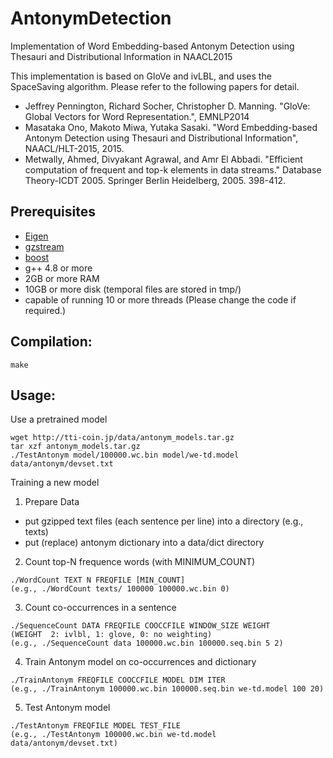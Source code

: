 # AntonymDetection
Implementation of Word Embedding-based Antonym Detection using Thesauri and Distributional Information in NAACL2015

This implementation is based on GloVe and ivLBL, and uses the SpaceSaving algorithm.  Please refer to the following papers for detail.
* Jeffrey Pennington, Richard Socher, Christopher D. Manning. "GloVe: Global Vectors for Word Representation.", EMNLP2014
* Masataka Ono, Makoto Miwa, Yutaka Sasaki. "Word Embedding-based Antonym Detection using Thesauri and Distributional Information", NAACL/HLT-2015, 2015.
* Metwally, Ahmed, Divyakant Agrawal, and Amr El Abbadi. "Efficient computation of frequent and top-k elements in data streams." Database Theory-ICDT 2005. Springer Berlin Heidelberg, 2005. 398-412.

## Prerequisites
* [Eigen](http://eigen.tuxfamily.org/)
* [gzstream](http://www.cs.unc.edu/Research/compgeom/gzstream/)
* [boost](http://www.boost.org/)
* g++ 4.8 or more
* 2GB or more RAM 
* 10GB or more disk (temporal files are stored in tmp/)
* capable of running 10 or more threads (Please change the code if required.)

## Compilation:

`make`

## Usage:

Use a pretrained model

```
wget http://tti-coin.jp/data/antonym_models.tar.gz
tar xzf antonym_models.tar.gz
./TestAntonym model/100000.wc.bin model/we-td.model data/antonym/devset.txt
```

Training a new model

1. Prepare Data
* put gzipped text files (each sentence per line) into a directory (e.g., texts)
* put (replace) antonym dictionary into a data/dict directory

2. Count top-N frequence words (with MINIMUM_COUNT)

```
./WordCount TEXT N FREQFILE [MIN_COUNT]
(e.g., ./WordCount texts/ 100000 100000.wc.bin 0)
```

3. Count co-occurrences in a sentence

```
./SequenceCount DATA FREQFILE COOCCFILE WINDOW_SIZE WEIGHT
(WEIGHT  2: ivlbl, 1: glove, 0: no weighting)
(e.g., ./SequenceCount data 100000.wc.bin 100000.seq.bin 5 2) 
```

4. Train Antonym model on co-occurrences and dictionary
```
./TrainAntonym FREQFILE COOCCFILE MODEL DIM ITER
(e.g., ./TrainAntonym 100000.wc.bin 100000.seq.bin we-td.model 100 20)
```

5. Test Antonym model

```
./TestAntonym FREQFILE MODEL TEST_FILE
(e.g., ./TestAntonym 100000.wc.bin we-td.model data/antonym/devset.txt)
```
